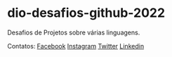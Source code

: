 # dio-desafios-github-2022
Desafios de Projetos sobre várias linguagens.

Contatos:
[Facebook](https://www.facebook.com/alysson.gomes.7589)
[Instagram](https://www.instagram.com/__alyssongomes/)
[Twitter](https://twitter.com/alyssongomesofc)
[Linkedin](https://www.linkedin.com/in/francisco-alysson-g-966199218/)

